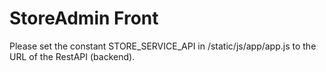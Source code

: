 # StoreAdmin Front
Please set the constant STORE_SERVICE_API in /static/js/app/app.js to the URL of the RestAPI (backend). 